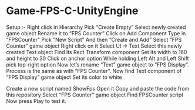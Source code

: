 # Game-FPS-C-UnityEngine

Setup :-
Right click in Hierarchy
Pick “Create Empty”
Select newly created game object
Rename it to “FPS Counter”
Click on Add Component
Type in “FPSCounter”
Pick “New Script”
And then “Create and Add”
Select “FPS Counter” game object
Right click on it
Select UI -> Text
Select this newly created Text object
Find its Rect Transform component
Set its width to 160 and height to 30
Click on anchor option
While holding Left Alt and Left Shift pick top-right option
Now let’s rename “Text” game object to “FPS Display”. Process is the same as with “FPS Counter”.
Now find Text component of “FPS Display” game object
Set its color to white

Create a new script named ShowFps
Open it
Copy and paste the code from this repository
Select “FPS Counter” game object
Find FPSCounter script
Now press Play to test it.
